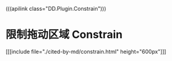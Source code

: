(((apilink class="DD.Plugin.Constrain")))

# 限制拖动区域 Constrain

[[[include file="./cited-by-md/constrain.html" height="600px"]]]